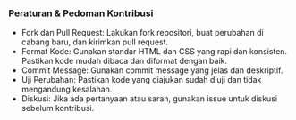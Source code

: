 ### Peraturan & Pedoman Kontribusi
* Fork dan Pull Request: Lakukan fork repositori, buat perubahan di cabang baru, dan kirimkan pull request.
* Format Kode: Gunakan standar HTML dan CSS yang rapi dan konsisten. Pastikan kode mudah dibaca dan diformat dengan baik.
* Commit Message: Gunakan commit message yang jelas dan deskriptif.
* Uji Perubahan: Pastikan kode yang diajukan sudah diuji dan tidak mengandung kesalahan.
* Diskusi: Jika ada pertanyaan atau saran, gunakan issue untuk diskusi sebelum kontribusi.
